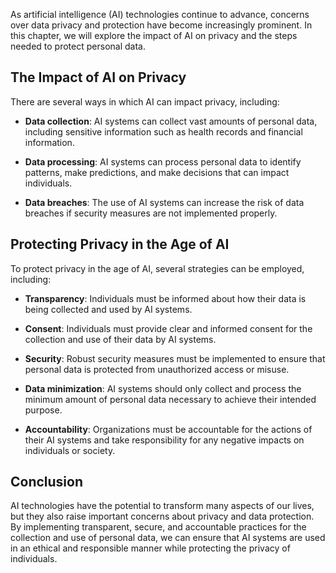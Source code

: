 
As artificial intelligence (AI) technologies continue to advance, concerns over data privacy and protection have become increasingly prominent. In this chapter, we will explore the impact of AI on privacy and the steps needed to protect personal data.

The Impact of AI on Privacy
---------------------------

There are several ways in which AI can impact privacy, including:

* **Data collection**: AI systems can collect vast amounts of personal data, including sensitive information such as health records and financial information.

* **Data processing**: AI systems can process personal data to identify patterns, make predictions, and make decisions that can impact individuals.

* **Data breaches**: The use of AI systems can increase the risk of data breaches if security measures are not implemented properly.

Protecting Privacy in the Age of AI
-----------------------------------

To protect privacy in the age of AI, several strategies can be employed, including:

* **Transparency**: Individuals must be informed about how their data is being collected and used by AI systems.

* **Consent**: Individuals must provide clear and informed consent for the collection and use of their data by AI systems.

* **Security**: Robust security measures must be implemented to ensure that personal data is protected from unauthorized access or misuse.

* **Data minimization**: AI systems should only collect and process the minimum amount of personal data necessary to achieve their intended purpose.

* **Accountability**: Organizations must be accountable for the actions of their AI systems and take responsibility for any negative impacts on individuals or society.

Conclusion
----------

AI technologies have the potential to transform many aspects of our lives, but they also raise important concerns about privacy and data protection. By implementing transparent, secure, and accountable practices for the collection and use of personal data, we can ensure that AI systems are used in an ethical and responsible manner while protecting the privacy of individuals.
